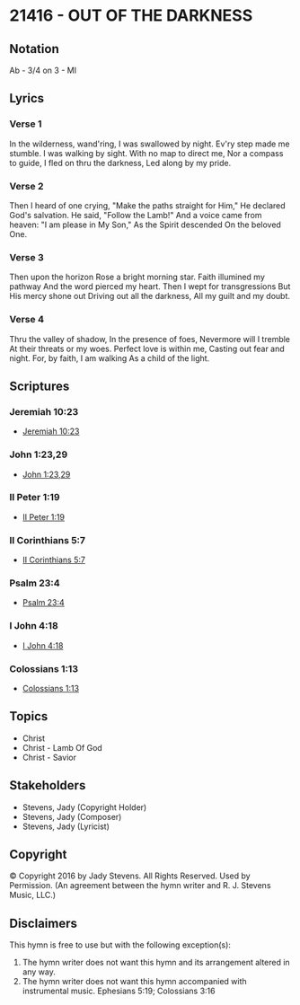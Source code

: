 # 21416 - OUT OF THE DARKNESS

## Notation

Ab - 3/4 on 3 - MI

## Lyrics

### Verse 1

In the wilderness, wand'ring, I was swallowed by night. Ev'ry step made me stumble. I was walking by sight. With no map to direct me, Nor a compass to guide, I fled on thru the darkness, Led along by my pride.

### Verse 2

Then I heard of one crying, "Make the paths straight for Him," He declared God's salvation. He said, "Follow the Lamb!" And a voice came from heaven: "I am please in My Son," As the Spirit descended On the beloved One.

### Verse 3

Then upon the horizon Rose a bright morning star. Faith illumined my pathway And the word pierced my heart. Then I wept for transgressions But His mercy shone out Driving out all the darkness, All my guilt and my doubt.

### Verse 4

Thru the valley of shadow, In the presence of foes, Nevermore will I tremble At their threats or my woes. Perfect love is within me, Casting out fear and night. For, by faith, I am walking As a child of the light.


## Scriptures

### Jeremiah 10:23

- [Jeremiah 10:23](https://www.biblegateway.com/passage/?search=Jeremiah%2010%3A23)

### John 1:23,29

- [John 1:23,29](https://www.biblegateway.com/passage/?search=John%201%3A23%2C29)

### II Peter 1:19

- [II Peter 1:19](https://www.biblegateway.com/passage/?search=II%20Peter%201%3A19)

### II Corinthians 5:7

- [II Corinthians 5:7](https://www.biblegateway.com/passage/?search=II%20Corinthians%205%3A7)

### Psalm 23:4

- [Psalm 23:4](https://www.biblegateway.com/passage/?search=Psalm%2023%3A4)

### I John 4:18

- [I John 4:18](https://www.biblegateway.com/passage/?search=I%20John%204%3A18)

### Colossians 1:13

- [Colossians 1:13](https://www.biblegateway.com/passage/?search=Colossians%201%3A13)


## Topics

- Christ
- Christ - Lamb Of God
- Christ - Savior

## Stakeholders

- Stevens, Jady (Copyright Holder)
- Stevens, Jady (Composer)
- Stevens, Jady (Lyricist)

## Copyright

© Copyright 2016 by Jady Stevens. All Rights Reserved. Used by Permission.
(An agreement between the hymn writer and R. J. Stevens Music, LLC.)

## Disclaimers

This hymn is free to use but with the following exception(s):
1. The hymn writer does not want this hymn and its arrangement altered in any way.
2. The hymn writer does not want this hymn accompanied with instrumental music.
Ephesians 5:19; Colossians 3:16

